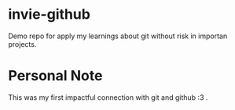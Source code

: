 # invie-github
Demo repo for apply my learnings about git without risk in importan projects.

# Personal Note

This was my first impactful connection with git and github :3 .